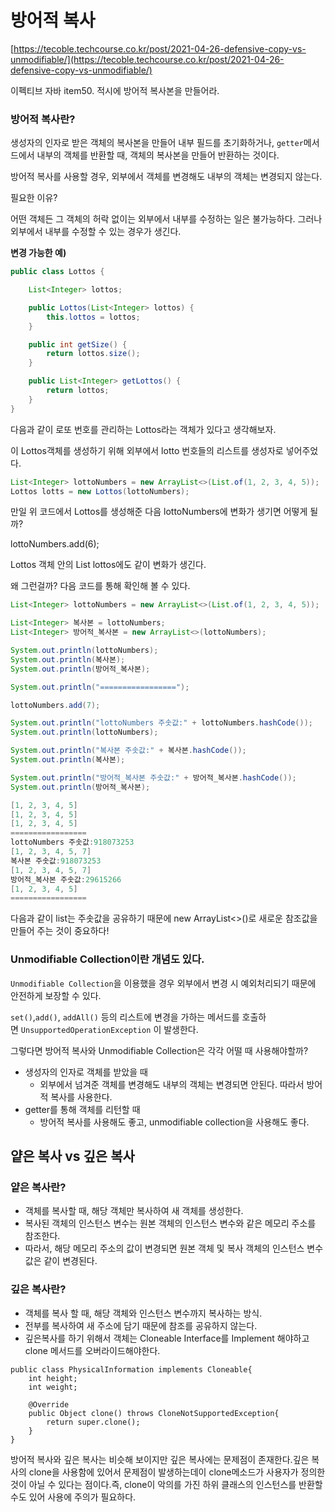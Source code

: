 # 방어적 복사

[https://tecoble.techcourse.co.kr/post/2021-04-26-defensive-copy-vs-unmodifiable/](https://tecoble.techcourse.co.kr/post/2021-04-26-defensive-copy-vs-unmodifiable/)

이펙티브 자바 item50. 적시에 방어적 복사본을 만들어라.

### 방어적 복사란?

생성자의 인자로 받은 객체의 복사본을 만들어 내부 필드를 초기화하거나, `getter`메서드에서 내부의 객체를 반환할 때, 객체의 복사본을 만들어 반환하는 것이다.

방어적 복사를 사용할 경우, 외부에서 객체를 변경해도 내부의 객체는 변경되지 않는다.

필요한 이유?

어떤 객체든 그 객체의 허락 없이는 외부에서 내부를 수정하는 일은 불가능하다. 그러나 외부에서 내부를 수정할 수 있는 경우가 생긴다. 

**변경 가능한 예)** 

```java
public class Lottos {

    List<Integer> lottos;

    public Lottos(List<Integer> lottos) {
        this.lottos = lottos;
    }

    public int getSize() {
        return lottos.size();
    }

    public List<Integer> getLottos() {
        return lottos;
    }
}
```

다음과 같이 로또 번호를 관리하는 Lottos라는 객체가 있다고 생각해보자.

이 Lottos객체를 생성하기 위해 외부에서 lotto 번호들의 리스트를 생성자로 넣어주었다.

```java
List<Integer> lottoNumbers = new ArrayList<>(List.of(1, 2, 3, 4, 5));
Lottos lotts = new Lottos(lottoNumbers);
```

만일 위 코드에서 Lottos를 생성해준 다음 lottoNumbers에 변화가 생기면 어떻게 될까?

lottoNumbers.add(6); 

Lottos 객체 안의 List<Integer> lottos에도 같이 변화가 생긴다.

왜 그런걸까? 다음 코드를 통해 확인해 볼 수 있다.

```java
List<Integer> lottoNumbers = new ArrayList<>(List.of(1, 2, 3, 4, 5));

List<Integer> 복사본 = lottoNumbers;
List<Integer> 방어적_복사본 = new ArrayList<>(lottoNumbers);

System.out.println(lottoNumbers);
System.out.println(복사본);
System.out.println(방어적_복사본);

System.out.println("=================");

lottoNumbers.add(7);

System.out.println("lottoNumbers 주솟값:" + lottoNumbers.hashCode());
System.out.println(lottoNumbers);

System.out.println("복사본 주솟값:" + 복사본.hashCode());
System.out.println(복사본);

System.out.println("방어적_복사본 주솟값:" + 방어적_복사본.hashCode());
System.out.println(방어적_복사본);
```

```java
[1, 2, 3, 4, 5]
[1, 2, 3, 4, 5]
[1, 2, 3, 4, 5]
=================
lottoNumbers 주솟값:918073253
[1, 2, 3, 4, 5, 7]
복사본 주솟값:918073253
[1, 2, 3, 4, 5, 7]
방어적_복사본 주솟값:29615266
[1, 2, 3, 4, 5]
=================
```

다음과 같이 list는 주솟값을 공유하기 때문에 new ArrayList<>()로 새로운 참조값을 만들어 주는 것이 중요하다!

### ****Unmodifiable Collection이란 개념도 있다.****

`Unmodifiable Collection`을 이용했을 경우 외부에서 변경 시 예외처리되기 때문에 안전하게 보장할 수 있다.

`set()`,`add()`, `addAll()` 등의 리스트에 변경을 가하는 메서드를 호출하면 `UnsupportedOperationException` 이 발생한다.

그렇다면 방어적 복사와 Unmodifiable Collection은 각각 어떨 때 사용해야할까?

- 생성자의 인자로 객체를 받았을 때
    - 외부에서 넘겨준 객체를 변경해도 내부의 객체는 변경되면 안된다. 따라서 방어적 복사를 사용한다.
- getter를 통해 객체를 리턴할 때
    - 방어적 복사를 사용해도 좋고, unmodifiable collection을 사용해도 좋다.

## 얕은 복사 vs 깊은 복사

### 얕은 복사란?

- 객체를 복사할 때, 해당 객체만 복사하여 새 객체를 생성한다.
- 복사된 객체의 인스턴스 변수는 원본 객체의 인스턴스 변수와 같은 메모리 주소를 참조한다.
- 따라서, 해당 메모리 주소의 값이 변경되면 원본 객체 및 복사 객체의 인스턴스 변수 값은 같이 변경된다.

### 깊은 복사란?

- 객체를 복사 할 때, 해당 객체와 인스턴스 변수까지 복사하는 방식.
- 전부를 복사하여 새 주소에 담기 때문에 참조를 공유하지 않는다.
- 깊은복사를 하기 위해서 객체는 Cloneable Interface를 Implement 해야하고 clone 메서드를 오버라이드해야한다.

```
public class PhysicalInformation implements Cloneable{
	int height;
	int weight;

	@Override
	public Object clone() throws CloneNotSupportedException{
		return super.clone();
	}
}
```

방어적 복사와 깊은 복사는 비슷해 보이지만 깊은 복사에는 문제점이 존재한다.깊은 복사의 clone을 사용함에 있어서 문제점이 발생하는데이 clone메소드가 사용자가 정의한 것이 아닐 수 있다는 점이다.즉, clone이 악의를 가진 하위 클래스의 인스턴스를 반환할 수도 있어 사용에 주의가 필요하다.
